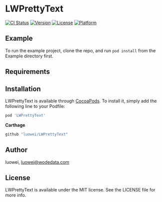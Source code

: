 # LWPrettyText

[![CI Status](https://img.shields.io/travis/luowei/LWPrettyText.svg?style=flat)](https://travis-ci.org/luowei/LWPrettyText)
[![Version](https://img.shields.io/cocoapods/v/LWPrettyText.svg?style=flat)](https://cocoapods.org/pods/LWPrettyText)
[![License](https://img.shields.io/cocoapods/l/LWPrettyText.svg?style=flat)](https://cocoapods.org/pods/LWPrettyText)
[![Platform](https://img.shields.io/cocoapods/p/LWPrettyText.svg?style=flat)](https://cocoapods.org/pods/LWPrettyText)

## Example

To run the example project, clone the repo, and run `pod install` from the Example directory first.

## Requirements

## Installation

LWPrettyText is available through [CocoaPods](https://cocoapods.org). To install
it, simply add the following line to your Podfile:

```ruby
pod 'LWPrettyText'
```

**Carthage**
```ruby
github "luowei/LWPrettyText"
```


## Author

luowei, luowei@wodedata.com

## License

LWPrettyText is available under the MIT license. See the LICENSE file for more info.
